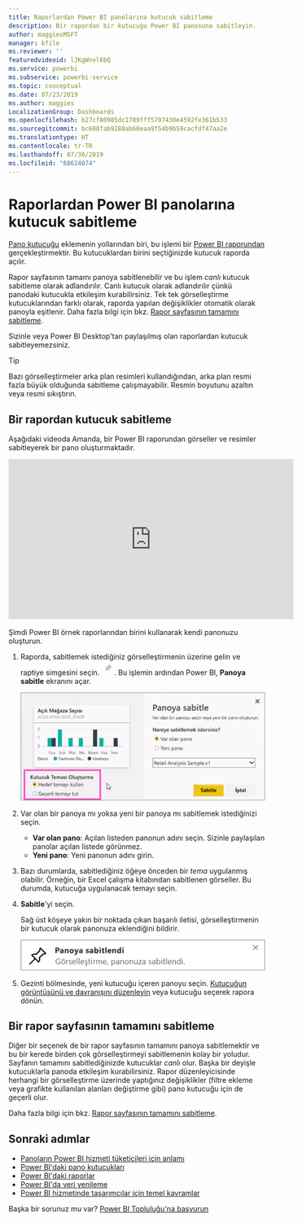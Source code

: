 ```yaml
---
title: Raporlardan Power BI panolarına kutucuk sabitleme
description: Bir rapordan bir kutucuğu Power BI panosuna sabitleyin.
author: maggiesMSFT
manager: kfile
ms.reviewer: ''
featuredvideoid: lJKgWnvl6bQ
ms.service: powerbi
ms.subservice: powerbi-service
ms.topic: conceptual
ms.date: 07/23/2019
ms.author: maggies
LocalizationGroup: Dashboards
ms.openlocfilehash: b27cf80985dc1789fff5797430e4592fe361b533
ms.sourcegitcommit: bc688fab9288ab68eaa9f54b9b59cacfdf47aa2e
ms.translationtype: HT
ms.contentlocale: tr-TR
ms.lasthandoff: 07/30/2019
ms.locfileid: "68624074"
---
```

# <a name="pin-a-tile-to-a-power-bi-dashboard-from-a-report"></a>Raporlardan Power BI panolarına kutucuk sabitleme

[Pano kutucuğu](consumer/end-user-tiles.md) eklemenin yollarından biri, bu işlemi bir [Power BI raporundan](consumer/end-user-reports.md) gerçekleştirmektir. Bu kutucuklardan birini seçtiğinizde kutucuk raporda açılır.

Rapor sayfasının tamamı panoya sabitlenebilir ve bu işlem *canlı* kutucuk sabitleme olarak adlandırılır. Canlı kutucuk olarak adlandırılır çünkü panodaki kutucukla etkileşim kurabilirsiniz. Tek tek görselleştirme kutucuklarından farklı olarak, raporda yapılan değişiklikler otomatik olarak panoyla eşitlenir. Daha fazla bilgi için bkz. [Rapor sayfasının tamamını sabitleme](#pin-an-entire-report-page).

Sizinle veya Power BI Desktop'tan paylaşılmış olan raporlardan kutucuk sabitleyemezsiniz. 

> [!TIP]
> Bazı görselleştirmeler arka plan resimleri kullandığından, arka plan resmi fazla büyük olduğunda sabitleme çalışmayabilir. Resmin boyutunu azaltın veya resmi sıkıştırın.  
> 
> 

## <a name="pin-a-tile-from-a-report"></a>Bir rapordan kutucuk sabitleme
Aşağıdaki videoda Amanda, bir Power BI raporundan görseller ve resimler sabitleyerek bir pano oluşturmaktadır.
    

<iframe width="560" height="315" src="https://www.youtube.com/embed/lJKgWnvl6bQ" frameborder="0" allowfullscreen></iframe>

Şimdi Power BI örnek raporlarından birini kullanarak kendi panonuzu oluşturun.

1. Raporda, sabitlemek istediğiniz görselleştirmenin üzerine gelin ve raptiye simgesini seçin. ![Raptiye simgesi](media/service-dashboard-pin-tile-from-report/pbi_pintile_small.png). Bu işlemin ardından Power BI, **Panoya sabitle** ekranını açar.
   
     ![Panoya sabitle penceresi](media/service-dashboard-pin-tile-from-report/pbi_themes2.png)
2. Var olan bir panoya mı yoksa yeni bir panoya mı sabitlemek istediğinizi seçin.
   
   * **Var olan pano**: Açılan listeden panonun adını seçin. Sizinle paylaşılan panolar açılan listede görünmez.
   * **Yeni pano**: Yeni panonun adını girin.
3. Bazı durumlarda, sabitlediğiniz öğeye önceden bir *tema* uygulanmış olabilir. Örneğin, bir Excel çalışma kitabından sabitlenen görseller. Bu durumda, kutucuğa uygulanacak temayı seçin.
4. **Sabitle**'yi seçin.
   
   Sağ üst köşeye yakın bir noktada çıkan başarılı iletisi, görselleştirmenin bir kutucuk olarak panonuza eklendiğini bildirir.
   
   ![Başarılı iletisi](media/service-dashboard-pin-tile-from-report/pinsuccess.png)
5. Gezinti bölmesinde, yeni kutucuğu içeren panoyu seçin. [Kutucuğun görüntüsünü ve davranışını düzenleyin](service-dashboard-edit-tile.md) veya kutucuğu seçerek rapora dönün.

## <a name="pin-an-entire-report-page"></a>Bir rapor sayfasının tamamını sabitleme
Diğer bir seçenek de bir rapor sayfasının tamamını panoya sabitlemektir ve bu bir kerede birden çok görselleştirmeyi sabitlemenin kolay bir yoludur. Sayfanın tamamını sabitlediğinizde kutucuklar *canlı* olur. Başka bir deyişle kutucuklarla panoda etkileşim kurabilirsiniz. Rapor düzenleyicisinde herhangi bir görselleştirme üzerinde yaptığınız değişiklikler (filtre ekleme veya grafikte kullanılan alanları değiştirme gibi) pano kutucuğu için de geçerli olur.  

Daha fazla bilgi için bkz. [Rapor sayfasının tamamını sabitleme](service-dashboard-pin-live-tile-from-report.md).

## <a name="next-steps"></a>Sonraki adımlar
- [Panoların Power BI hizmeti tüketicileri için anlamı](consumer/end-user-dashboards.md)
- [Power BI'daki pano kutucukları](consumer/end-user-tiles.md)
- [Power BI'daki raporlar](consumer/end-user-reports.md)
- [Power BI'da veri yenileme](refresh-data.md)
- [Power BI hizmetinde tasarımcılar için temel kavramlar](service-basic-concepts.md)

Başka bir sorunuz mu var? [Power BI Topluluğu'na başvurun](http://community.powerbi.com/)


